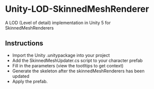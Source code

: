 # Unity-LOD-SkinnedMeshRenderer
A LOD (Level of detail) implementation in Unity 5 for SkinnedMeshRenderers

## Instructions
* Import the Unity .unitypackage into your project
* Add the SkinnedMeshUpdater.cs script to your character prefab
* Fill in the parameters (view the tootltips to get context)
* Generate the skeleton after the skinnedMeshRenderers has been updated
* Apply the prefab.
